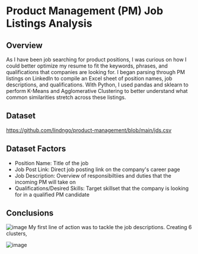 # Product Management (PM) Job Listings Analysis

## Overview
As I have been job searching for product positions, I was curious on how I could better optimize my resume to fit the keywords, phrases, and qualifications that companies are looking for. I began parsing through PM listings on LinkedIn to compile an Excel sheet of position names, job descriptions, and qualifications. With Python, I used pandas and sklearn to perform K-Means and Agglomerative Clustering to better understand what common similarities stretch across these listings. 

## Dataset
https://github.com/lindngo/product-management/blob/main/jds.csv

## Dataset Factors
- Position Name: Title of the job
- Job Post Link: Direct job posting link on the company's career page
- Job Description: Overview of responsibiltiies and duties that the incoming PM will take on
- Qualifications/Desired Skills: Target skillset that the company is looking for in a qualified PM candidate

## Conclusions

![image](https://user-images.githubusercontent.com/63205351/233500344-34dbe17e-fa9f-41d6-86cf-ddbdf3ebee4d.png)
My first line of action was to tackle the job descriptions. Creating 6 clusters, 

![image](https://user-images.githubusercontent.com/63205351/233500363-3bf8f102-d3da-4522-8a5f-4b54d3759f1a.png)
